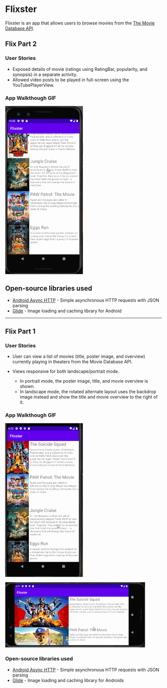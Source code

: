 # Flixster
Flixster is an app that allows users to browse movies from the [The Movie Database API](http://docs.themoviedb.apiary.io/#).

## Flix Part 2

### User Stories

- Exposed details of movie (ratings using RatingBar, popularity, and synopsis) in a separate activity.
- Allowed video posts to be played in full-screen using the YouTubePlayerView.

### App Walkthough GIF

<img src='walkthrough3.gif' width=250><br>

<!-- ### Notes

Describe any challenges encountered while building the app. -->

## Open-source libraries used
- [Android Async HTTP](https://github.com/codepath/CPAsyncHttpClient) - Simple asynchronous HTTP requests with JSON parsing
- [Glide](https://github.com/bumptech/glide) - Image loading and caching library for Android

---

## Flix Part 1

### User Stories

- User can view a list of movies (title, poster image, and overview) currently playing in theaters from the Movie Database API.

- Views responsive for both landscape/portrait mode.
   - In portrait mode, the poster image, title, and movie overview is shown.
   - In landscape mode, the rotated alternate layout uses the backdrop image instead and show the title and movie overview to the right of it.

### App Walkthough GIF

<img src='walkthrough.gif' width=250><br>

<img src='walkthrough2.gif' width=450><br>

### Open-source libraries used

- [Android Async HTTP](https://github.com/codepath/CPAsyncHttpClient) - Simple asynchronous HTTP requests with JSON parsing
- [Glide](https://github.com/bumptech/glide) - Image loading and caching library for Androids

